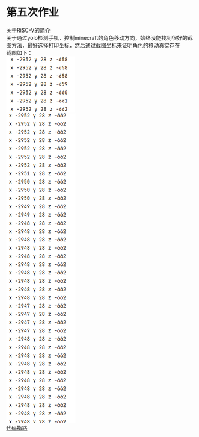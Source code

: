 # 第五次作业
[关于RiSC-V的简介](https://github.com/ophwsjtu18/ohw21f/blob/main/wk/homework5/RISC-V.pdf)  
关于通过yolo检测手机，控制minecraft的角色移动方向，始终没能找到很好的截图方法，最好选择打印坐标，然后通过截图坐标来证明角色的移动真实存在  
截图如下：  
![](https://github.com/ophwsjtu18/ohw21f/blob/main/wk/homework5/%E5%B1%8F%E5%B9%95%E6%88%AA%E5%9B%BE%202021-11-15%20235006.png)  
![](https://github.com/ophwsjtu18/ohw21f/blob/main/wk/homework5/%E5%B1%8F%E5%B9%95%E6%88%AA%E5%9B%BE%202021-11-15%20235101.png)  
[代码指路](https://github.com/ophwsjtu18/ohw21f/blob/main/wk/homework5/yolo_minecraft_phone.py)

